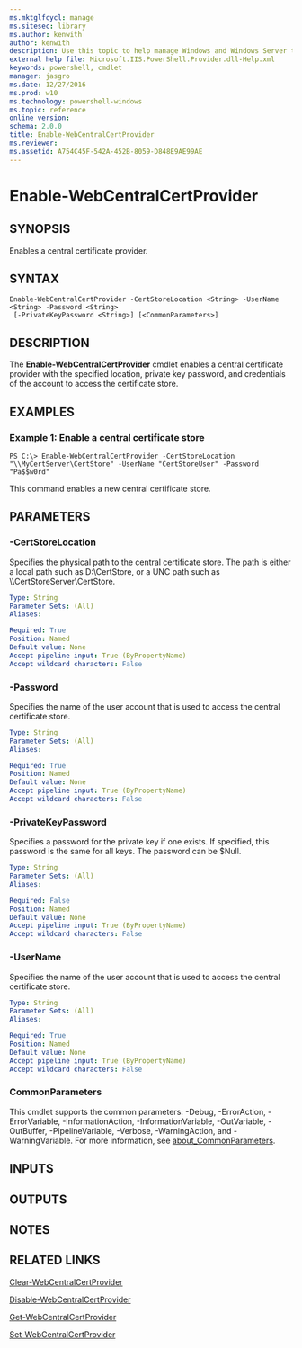 ```yaml
---
ms.mktglfcycl: manage
ms.sitesec: library
ms.author: kenwith
author: kenwith
description: Use this topic to help manage Windows and Windows Server technologies with Windows PowerShell.
external help file: Microsoft.IIS.PowerShell.Provider.dll-Help.xml
keywords: powershell, cmdlet
manager: jasgro
ms.date: 12/27/2016
ms.prod: w10
ms.technology: powershell-windows
ms.topic: reference
online version: 
schema: 2.0.0
title: Enable-WebCentralCertProvider
ms.reviewer:
ms.assetid: A754C45F-542A-452B-8059-D848E9AE99AE
---
```


# Enable-WebCentralCertProvider

## SYNOPSIS
Enables a central certificate provider.

## SYNTAX

```
Enable-WebCentralCertProvider -CertStoreLocation <String> -UserName <String> -Password <String>
 [-PrivateKeyPassword <String>] [<CommonParameters>]
```

## DESCRIPTION
The **Enable-WebCentralCertProvider** cmdlet enables a central certificate provider with the specified location, private key password, and credentials of the account to access the certificate store.

## EXAMPLES

### Example 1: Enable a central certificate store
```
PS C:\> Enable-WebCentralCertProvider -CertStoreLocation "\\MyCertServer\CertStore" -UserName "CertStoreUser" -Password "Pa$$w0rd"
```

This command enables a new central certificate store.

## PARAMETERS

### -CertStoreLocation
Specifies the physical path to the central certificate store.
The path is either a local path such as D:\CertStore, or a UNC path such as \\\\CertStoreServer\CertStore.

```yaml
Type: String
Parameter Sets: (All)
Aliases: 

Required: True
Position: Named
Default value: None
Accept pipeline input: True (ByPropertyName)
Accept wildcard characters: False
```

### -Password
Specifies the name of the user account that is used to access the central certificate store.

```yaml
Type: String
Parameter Sets: (All)
Aliases: 

Required: True
Position: Named
Default value: None
Accept pipeline input: True (ByPropertyName)
Accept wildcard characters: False
```

### -PrivateKeyPassword
Specifies a password for the private key if one exists.
If specified, this password is the same for all keys.
The password can be $Null.

```yaml
Type: String
Parameter Sets: (All)
Aliases: 

Required: False
Position: Named
Default value: None
Accept pipeline input: True (ByPropertyName)
Accept wildcard characters: False
```

### -UserName
Specifies the name of the user account that is used to access the central certificate store.

```yaml
Type: String
Parameter Sets: (All)
Aliases: 

Required: True
Position: Named
Default value: None
Accept pipeline input: True (ByPropertyName)
Accept wildcard characters: False
```

### CommonParameters
This cmdlet supports the common parameters: -Debug, -ErrorAction, -ErrorVariable, -InformationAction, -InformationVariable, -OutVariable, -OutBuffer, -PipelineVariable, -Verbose, -WarningAction, and -WarningVariable. For more information, see [about_CommonParameters](http://go.microsoft.com/fwlink/?LinkID=113216).

## INPUTS

## OUTPUTS

## NOTES

## RELATED LINKS

[Clear-WebCentralCertProvider](./Clear-WebCentralCertProvider.md)

[Disable-WebCentralCertProvider](./Disable-WebCentralCertProvider.md)

[Get-WebCentralCertProvider](./Get-WebCentralCertProvider.md)

[Set-WebCentralCertProvider](./Set-WebCentralCertProvider.md)
